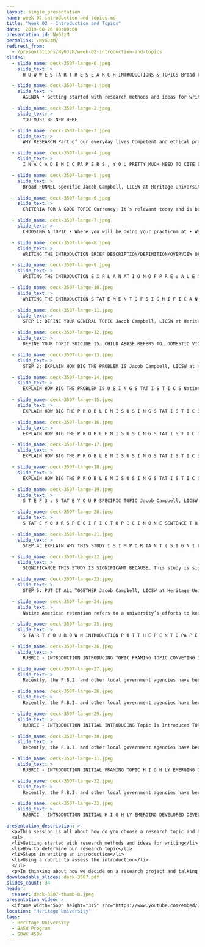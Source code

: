 ```yaml
---
layout: single_presentation
name: week-02-introduction-and-topics.md
title: "Week 02 - Introduction and Topics"
date:  2019-08-26 08:00:00
presentation_id: NyGJzM
permalink: /NyGJzM/
redirect_from:
  - /presentations/NyGJzM/week-02-introduction-and-topics
slides: 
  - slide_name: deck-3507-large-0.jpeg
    slide_text: >
      H O W W E S TA R T R E S E A R C H INTRODUCTIONS & TOPICS Broad FUNNEL Specific TEACHER TERM Fall 2019 SOWK 459 Jacob Campbell, LICSW Heritage University

  - slide_name: deck-3507-large-1.jpeg
    slide_text: >
      AGENDA • Getting started with research methods and ideas for writing • How to determine our research topic • Steps in writing an introduction • Using a rubric to assess the introduction Jacob Campbell, LICSW at Heritage University Fall 2019 SOWK 459 Introductions & Topics

  - slide_name: deck-3507-large-2.jpeg
    slide_text: >
      YOU MUST BE NEW HERE

  - slide_name: deck-3507-large-3.jpeg
    slide_text: >
      WHY RESEARCH Part of our everyday lives Competent and ethical practices Better Consumer of Information (DeCarlo, 2018) Jacob Campbell, LICSW at Heritage University Fall 2019 SOWK 459 Introductions & Topics

  - slide_name: deck-3507-large-4.jpeg
    slide_text: >
      I N A C A D E M I C PA P E R S , Y O U PRETTY MUCH NEED TO CITE EVERYTHING E X C E P T: • Historical overviews • Your own ideas or findings • Conclusions (drawn from previously cited work) • Common knowledge Jacob Campbell, LICSW at Heritage University Fall 2019 SOWK 459 Introductions & Topics

  - slide_name: deck-3507-large-5.jpeg
    slide_text: >
      Broad FUNNEL Specific Jacob Campbell, LICSW at Heritage University Fall 2019 SOWK 459 Introductions & Topics

  - slide_name: deck-3507-large-6.jpeg
    slide_text: >
      CRITERIA FOR A GOOD TOPIC Currency: It’s relevant today and is being discussed in the field Controversy: There is some debate about the issue (i.e., not everyone agrees) Verifiability: It’s something that can be documented and/or measured Focus: Not to broad and not too general (Alderman, 2014) Jacob Campbell, LICSW at Heritage University Fall 2019 SOWK 459 Introductions & Topics

  - slide_name: deck-3507-large-7.jpeg
    slide_text: >
      CHOOSING A TOPIC • Where you will be doing your practicum at • What populations you are most interested in • Social work topics you are interested in Jacob Campbell, LICSW at Heritage University Fall 2019 SOWK 459 Introductions & Topics

  - slide_name: deck-3507-large-8.jpeg
    slide_text: >
      WRITING THE INTRODUCTION BRIEF DESCRIPTION/DEFINITION/OVERVIEW OF TOPIC Domestic violence refers to any aggressive behavior within the home or between people who reside together. While many people imagine domestic violence as occurring between romantic partners (such as married or cohabitating couples), it can also involve other family members, such as parents and their children. Jacob Campbell, LICSW at Heritage University Fall 2019 SOWK 459 Introductions & Topics

  - slide_name: deck-3507-large-9.jpeg
    slide_text: >
      WRITING THE INTRODUCTION E X P L A N AT I O N O F P R E V A L E N C E / I M PA C T N AT I O N A L LY, S TAT E W I D E , A N D L O C A L LY Each year, approximately 4.8 million women and 2.9 million men are victims of intimate partner violence (CDC, 2016). Washington State numbers parallel these trends, with 1 in 10 Washingtonians reporting having been a victim of or witness to domestic violence in the past year (Washington State Department of Health, n.d.). In Yakima County, injuries from domestic violence are the third most common reason 18-24 year old women visit the ER (Schillreff, 2017). Jacob Campbell, LICSW at Heritage University Fall 2019 SOWK 459 Introductions & Topics

  - slide_name: deck-3507-large-10.jpeg
    slide_text: >
      WRITING THE INTRODUCTION S TAT E M E N T O F S I G N I F I C A N C E T H AT A N S W E R S THE QUESTION, WHY SHOULD THE READER CARE? Domestic violence leaves many scars and can cost society greatly. In Yakima County, the costs associated with ER visits alone total over $3 million dollars a year (Schillreff, 2017). However, very little is known about what interventions are most successful with Latino families in our area. This study hopes to fill that knowledge gap. Jacob Campbell, LICSW at Heritage University Fall 2019 SOWK 459 Introductions & Topics

  - slide_name: deck-3507-large-11.jpeg
    slide_text: >
      STEP 1: DEFINE YOUR GENERAL TOPIC Jacob Campbell, LICSW at Heritage University Fall 2019 SOWK 459 Introductions & Topics

  - slide_name: deck-3507-large-12.jpeg
    slide_text: >
      DEFINE YOUR TOPIC SUICIDE IS… CHILD ABUSE REFERS TO… DOMESTIC VIOLENCE IS… Native American retention refers to a university’s efforts to keep Native American students enrolled from one year until the next so they can ultimately complete their degrees. Jacob Campbell, LICSW at Heritage University Fall 2019 SOWK 459 Introductions & Topics

  - slide_name: deck-3507-large-13.jpeg
    slide_text: >
      STEP 2: EXPLAIN HOW BIG THE PROBLEM IS Jacob Campbell, LICSW at Heritage University Fall 2019 SOWK 459 Introductions & Topics

  - slide_name: deck-3507-large-14.jpeg
    slide_text: >
      EXPLAIN HOW BIG THE PROBLEM IS U S I N G S TAT I S T I C S Nationally… In Washington State… In Tri-Cities… Jacob Campbell, LICSW at Heritage University Fall 2019 SOWK 459 Introductions & Topics

  - slide_name: deck-3507-large-15.jpeg
    slide_text: >
      EXPLAIN HOW BIG THE P R O B L E M I S U S I N G S TAT I S T I C S EXAMPLE BY JULIE SCHILLREFF Native American students in the United States have the lowest six-year completion rate (41%) of any US ethnic group (NCES, 2016e) and are the least likely to earn a bachelor’s degree in their lifetime (NCES, 2016a). However, Native students in Washington State are out-performing their national peers in terms of college completion. At public universities, for example, 29% of Native students graduate in four years and 53% graduate within six years. At Heritage University, however, the six-year completion rate for Native American students (0%) falls well below state (45%) and national (48%) averages for this population (Chronicle of Higher Education, nd). Jacob Campbell, LICSW at Heritage University Fall 2019 SOWK 459 Introductions & Topics

  - slide_name: deck-3507-large-16.jpeg
    slide_text: >
      EXPLAIN HOW BIG THE P R O B L E M I S U S I N G S TAT I S T I C S EXAMPLE BY JULIE SCHILLREFF Native American students in the United States have the lowest six-year completion rate (41%) of any US ethnic group (NCES, 2016e) and are the least likely to earn a bachelor’s degree in their lifetime (NCES, 2016a). However, Native students in Washington State are out-performing their national peers in terms of college completion. At public universities, for I NNative T R O D Ustudents C E T O P I Cgraduate N AT I O N A LY example, 29% of inL four years and 53% graduate within six years. At Heritage University, however, the six-year completion rate for Native American students (0%) falls well below state (45%) and national (48%) averages for this population (Chronicle of Higher Education, nd). Jacob Campbell, LICSW at Heritage University Fall 2019 SOWK 459 Introductions & Topics

  - slide_name: deck-3507-large-17.jpeg
    slide_text: >
      EXPLAIN HOW BIG THE P R O B L E M I S U S I N G S TAT I S T I C S EXAMPLE BY JULIE SCHILLREFF Native American students in the United States have the lowest six-year completion rate (41%) of any US ethnic group (NCES, I N T R O D U C E T O P I C AT 2016e)T Hand are the least likely to earn a bachelor’s degree in E S TAT E L E V E L their lifetime (NCES, 2016a). However, Native students in Washington State are out-performing their national peers in terms of college completion. At public universities, for example, 29% of Native students graduate in four years and 53% graduate within six years. At Heritage University, however, the six-year completion rate for Native American students (0%) falls well below state (45%) and national (48%) averages for this population (Chronicle of Higher Education, nd). Jacob Campbell, LICSW at Heritage University Fall 2019 SOWK 459 Introductions & Topics

  - slide_name: deck-3507-large-18.jpeg
    slide_text: >
      EXPLAIN HOW BIG THE P R O B L E M I S U S I N G S TAT I S T I C S EXAMPLE BY JULIE SCHILLREFF Native American students in the United States have the lowest six-year completion rate (41%) of any US ethnic group (NCES, 2016e) and are the least likely to earn a bachelor’s degree in NTRODU C E T O P I CNative AT their lifetime (NCES, I2016a). However, students in THE LOCAL LEVEL Washington State are out-performing their national peers in terms of college completion. At public universities, for example, 29% of Native students graduate in four years and 53% graduate within six years. At Heritage University, however, the six-year completion rate for Native American students (0%) falls well below state (45%) and national (48%) averages for this population (Chronicle of Higher Education, nd). Jacob Campbell, LICSW at Heritage University Fall 2019 SOWK 459 Introductions & Topics

  - slide_name: deck-3507-large-19.jpeg
    slide_text: >
      S T E P 3 : S TAT E Y O U R SPECIFIC TOPIC Jacob Campbell, LICSW at Heritage University Fall 2019 SOWK 459 Introductions & Topics

  - slide_name: deck-3507-large-20.jpeg
    slide_text: >
      S TAT E Y O U R S P E C I F I C T O P I C I N O N E SENTENCE T H I S S T U D Y W I L L L O O K AT… This study will look at the impact of first-year seminars on Native American student retention at Heritage University. Jacob Campbell, LICSW at Heritage University Fall 2019 SOWK 459 Introductions & Topics

  - slide_name: deck-3507-large-21.jpeg
    slide_text: >
      STEP 4: EXPLAIN WHY THIS STUDY I S I M P O R TA N T ( S I G N I F I C A N C E ) Jacob Campbell, LICSW at Heritage University Fall 2019 SOWK 459 Introductions & Topics

  - slide_name: deck-3507-large-22.jpeg
    slide_text: >
      SIGNIFICANCE THIS STUDY IS SIGNIFICANT BECAUSE… This study is significant because it has the potential to increase completion rates among Native American students of Heritage University. Heritage students represent the New Majority—low-income, first generation, Native American and Latino college students—and while they arrive with dreams of completing a degree, most fail to do so. By helping us better understand what factors contribute to Native American retention, we can ensure that more Native American student earn degrees. Jacob Campbell, LICSW at Heritage University Fall 2019 SOWK 459 Introductions & Topics

  - slide_name: deck-3507-large-23.jpeg
    slide_text: >
      STEP 5: PUT IT ALL TOGETHER Jacob Campbell, LICSW at Heritage University Fall 2019 SOWK 459 Introductions & Topics

  - slide_name: deck-3507-large-24.jpeg
    slide_text: >
      Native American retention refers to a university’s efforts to keep Native American students enrolled from one year until the next so they can ultimately complete their degrees. Native American students in the United States have the lowest sixyear completion rate (41%) of any US ethnic group (NCES, 2016e) and are the least likely to earn a bachelor’s degree in their lifetime (NCES, 2016a). However, Native students in Washington State are out-performing their national peers in terms of college completion. At public universities, for example, 29% of Native students graduate in four years and 53% graduate within six years. At Heritage University, however, the six-year completion rate for Native American students (0%) falls well below state (45%) and national (48%) averages for this population (Chronicle of Higher Education, nd). This study will look at the impact of first-year seminars on Native American student retention at Heritage University. This study is significant because it has the potential to increase completion rates among Native American students of Heritage University. Heritage students represent the New Majority—low-income, first generation, Native American and Latino college students—and while they arrive with dreams of completing a degree, most fail to do so. By helping us better understand what factors contribute to Native American retention, we can ensure that more Native American student earn degrees. Jacob Campbell, LICSW at Heritage University Fall 2019 SOWK 459 Introductions & Topics

  - slide_name: deck-3507-large-25.jpeg
    slide_text: >
      S TA R T Y O U R O W N INTRODUCTION P U T T H E P E N T O PA P E R … Jacob Campbell, LICSW at Heritage University Fall 2019 SOWK 459 Introductions & Topics

  - slide_name: deck-3507-large-26.jpeg
    slide_text: >
      RUBRIC - INTRODUCTION INTRODUCING TOPIC FRAMING TOPIC CONVEYING SIGNIFICANCE OF TOPIC CSWE PRACTICE B E H AV I O R INITIAL EMERGING DEVELOPED H I G H LY DEVELOPED Topic Is Introduced Topic Is Weakly Introduced Topic Is Adequately Introduced Topic Is Clearly Introduced No Attempt At Framing Is Evident Topic Is Framed Either Nationally, At The State Level, Or Locally Topic Is Framed Nationally And/Or At The State Level And Locally Topic Is Framed Nationally, At The State Level, And Locally The Significance Of The Significance Of The Topic Is Weakly The Topic Is Not Conveyed To The Conveyed Reader The SIgnificance Of The Significance Of The Topic Is The Topic Is Clearly Adequately Conveyed To The Conveyed To The Reader Reader A P P LY C R I T I C A L T H I N K I N G T O E N G A G E I N A N A LY S I S O F Q U A N T I TAT I V E A N D Q U A L I TAT I V E RESEARCH METHODS AND RESEARCH FINDINGS. Jacob Campbell, LICSW at Heritage University Fall 2019 SOWK 459 Introductions & Topics

  - slide_name: deck-3507-large-27.jpeg
    slide_text: >
      Recently, the F.B.I. and other local government agencies have become particularly watchful of international criminal organizations, which drew their origins from domestic street gangs. Two, in particular, have expanded their status toward that of transnational criminal organizations. They are the Eighteenth Street gang (Calle Dieciocho) and the Mara Salvatrucha gang. Both are originally from Los Angeles, California, an area most commonly known as the Pico-Union area. But today, “cliques” (subsets of member gangs) can now be found anywhere between the U.S., Mexico, and Central America (Vigil, 1998, p.92). This expansion has resulted, predominantly because of immigrant deportation, but also due to the gangs’ recruitment policies and drug smuggling activities. The sudden growth of these local street gangs into global networks continues to undermine authorities as to their power and most importantly, the infrastructure within the gangs. The consequences which may result from this power growth lie anywhere between an increase of narcotics trafficking, to the creation of another global terrorist threat. In order to decipher future consequences of these gangs, further analysis must be made as to how they once began. Jacob Campbell, LICSW at Heritage University Fall 2019 SOWK 459 Introductions & Topics

  - slide_name: deck-3507-large-28.jpeg
    slide_text: >
      Recently, the F.B.I. and other local government agencies have become particularly watchful of international criminal organizations, which drew their origins from domestic street gangs. Two, in particular, have expanded their status toward that of transnational criminal organizations. They are the Eighteenth Street gang (Calle Dieciocho) and the Mara Salvatrucha gang. Both are originally from Los Angeles, California, an area most commonly known as the Pico-Union area. But today, “cliques” (subsets of member gangs) can now be found anywhere between the U.S., Mexico, and Central America (Vigil, 1998, p.92). This expansion has resulted, predominantly because of immigrant deportation, but also due to the gangs’ recruitment policies and drug smuggling activities. The sudden growth of these local street gangs into global networks continues to undermine authorities as to their power and most importantly, the infrastructure within the gangs. The consequences which may result from this power growth lie anywhere between an increase of narcotics trafficking, to the creation of another global terrorist threat. In order to decipher future consequences of these gangs, further analysis must be made as to how they once began. Jacob Campbell, LICSW at Heritage University Fall 2019 SOWK 459 Introductions & Topics

  - slide_name: deck-3507-large-29.jpeg
    slide_text: >
      RUBRIC - INTRODUCTION INITIAL INTRODUCING Topic Is Introduced TOPIC EMERGING DEVELOPED H I G H LY DEVELOPED Topic Is Weakly Introduced Topic Is Adequately Introduced Topic Is Clearly Introduced Jacob Campbell, LICSW at Heritage University Fall 2019 SOWK 459 Introductions & Topics

  - slide_name: deck-3507-large-30.jpeg
    slide_text: >
      Recently, the F.B.I. and other local government agencies have become particularly watchful of international criminal organizations, which drew their origins from domestic street gangs. Two, in particular, have expanded their status toward that of transnational criminal organizations. They are the Eighteenth Street gang (Calle Dieciocho) and the Mara Salvatrucha gang. Both are originally from Los Angeles, California, an area most commonly known as the Pico-Union area. But today, “cliques” (subsets of member gangs) can now be found anywhere between the U.S., Mexico, and Central America (Vigil, 1998, p.92). This expansion has resulted, predominantly because of immigrant deportation, but also due to the gangs’ recruitment policies and drug smuggling activities. The sudden growth of these local street gangs into global networks continues to undermine authorities as to their power and most importantly, the infrastructure within the gangs. The consequences which may result from this power growth lie anywhere between an increase of narcotics trafficking, to the creation of another global terrorist threat. In order to decipher future consequences of these gangs, further analysis must be made as to how they once began. Jacob Campbell, LICSW at Heritage University Fall 2019 SOWK 459 Introductions & Topics

  - slide_name: deck-3507-large-31.jpeg
    slide_text: >
      RUBRIC - INTRODUCTION INITIAL FRAMING TOPIC H I G H LY EMERGING DEVELOPED DEVELOPED Topic Is Framed Topic Is Framed Topic Is Framed No Attempt At Either Nationally And/ Nationally, At Framing Is Nationally, At Or At The State The State Level, Evident The State Level, Level And And Locally Or Locally Locally Jacob Campbell, LICSW at Heritage University Fall 2019 SOWK 459 Introductions & Topics

  - slide_name: deck-3507-large-32.jpeg
    slide_text: >
      Recently, the F.B.I. and other local government agencies have become particularly watchful of international criminal organizations, which drew their origins from domestic street gangs. Two, in particular, have expanded their status toward that of transnational criminal organizations. They are the Eighteenth Street gang (Calle Dieciocho) and the Mara Salvatrucha gang. Both are originally from Los Angeles, California, an area most commonly known as the Pico-Union area. But today, “cliques” (subsets of member gangs) can now be found anywhere between the U.S., Mexico, and Central America (Vigil, 1998, p.92). This expansion has resulted, predominantly because of immigrant deportation, but also due to the gangs’ recruitment policies and drug smuggling activities. The sudden growth of these local street gangs into global networks continues to undermine authorities as to their power and most importantly, the infrastructure within the gangs. The consequences which may result from this power growth lie anywhere between an increase of narcotics trafficking, to the creation of another global terrorist threat. In order to decipher future consequences of these gangs, further analysis must be made as to how they once began. Jacob Campbell, LICSW at Heritage University Fall 2019 SOWK 459 Introductions & Topics

  - slide_name: deck-3507-large-33.jpeg
    slide_text: >
      RUBRIC - INTRODUCTION INITIAL H I G H LY EMERGING DEVELOPED DEVELOPED The Significance The SIgnificance The Significance C O N V E Y I N G The Significance Of The Topic Is Of The Topic Is Of The Topic Is S I G N I F I C A N C E Of The Topic Is Weakly Adequately Clearly OF TOPIC Not Conveyed Conveyed To Conveyed To Conveyed To The Reader The Reader The Reader Jacob Campbell, LICSW at Heritage University Fall 2019 SOWK 459 Introductions & Topics

presentation_description: >
  <p>This session is all about how do you choose a research topic and how do you write an introduction. It gives steps and ideas specifically for writing an introduction. The agenda is:</p>
  <ul>
  <li>Getting started with research methods and ideas for writing</li>
  <li>How to determine our research topic</li>
  <li>Steps in writing an introduction</li>
  <li>Using a rubric to assess the introduction</li>
  </ul>
  <p>In thinking about how we decide on a research project and talking about Mind Mapping as an option for doing that I created a video on my YouTube channel about <a href="https://jacobrcampbell.com/blog/2019/08/choosing-a-research-topic-criteria-for-choosing-and-a-digital-tool/" target="_blank" rel="noopener">Choosing a Research Topic - Criteria for Choosing and a Digital Tool</a>. You can see the video below:</p>  
downloadable_slides: deck-3507.pdf
slides_count: 34
header:
  teaser: deck-3507-thumb-0.jpeg
presentation_video: >
  <iframe width="560" height="315" src="https://www.youtube.com/embed/7r39mZb8L7E?si=Yvm6u6zs2xMj2JRu" title="YouTube video player" frameborder="0" allow="accelerometer; autoplay; clipboard-write; encrypted-media; gyroscope; picture-in-picture; web-share" referrerpolicy="strict-origin-when-cross-origin" allowfullscreen></iframe>
location: "Heritage University"
tags:
  - Heritage University
  - BASW Program
  - SOWK 459w
---
```

